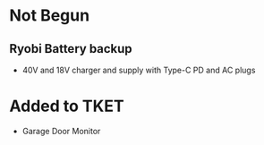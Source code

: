 # Not Begun
## Ryobi Battery backup
- 40V and 18V charger and supply with Type-C PD and AC plugs


# Added to TKET
- Garage Door Monitor
